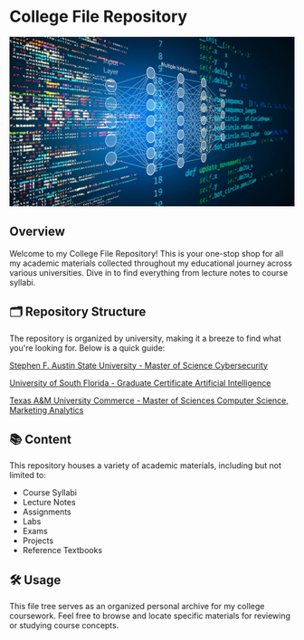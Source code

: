 # College File Repository

<img src="https://github.com/visibly0ptimistic/College/blob/main/Computer-Science-Page-Header.jpg?raw=true" height ="300">

## Overview

Welcome to my College File Repository! This is your one-stop shop for all my academic materials collected throughout my educational journey across various universities. Dive in to find everything from lecture notes to course syllabi.

## 🗂️ Repository Structure

The repository is organized by university, making it a breeze to find what you're looking for. Below is a quick guide:

[Stephen F. Austin State University - Master of Science Cybersecurity](https://github.com/visibly0ptimistic/College/tree/main/SFA)

[University of South Florida - Graduate Certificate Artificial Intelligence](https://github.com/visibly0ptimistic/College/tree/main/USF)

[Texas A&M University Commerce - Master of Sciences Computer Science, Marketing Analytics](https://github.com/visibly0ptimistic/College/tree/main/TAMUC)

## 📚 Content

This repository houses a variety of academic materials, including but not limited to:

- Course Syllabi
- Lecture Notes
- Assignments
- Labs
- Exams
- Projects
- Reference Textbooks

## 🛠️ Usage

This file tree serves as an organized personal archive for my college coursework. Feel free to browse and locate specific materials for reviewing or studying course concepts.
